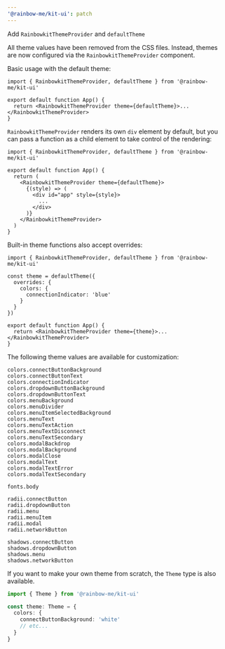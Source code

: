 ```yaml
---
'@rainbow-me/kit-ui': patch
---
```


Add `RainbowkitThemeProvider` and `defaultTheme`

All theme values have been removed from the CSS files. Instead, themes are now configured via the `RainbowkitThemeProvider` component.

Basic usage with the default theme:

```tsx
import { RainbowkitThemeProvider, defaultTheme } from '@rainbow-me/kit-ui'

export default function App() {
  return <RainbowkitThemeProvider theme={defaultTheme}>...</RainbowkitThemeProvider>
}
```

`RainbowkitThemeProvider` renders its own `div` element by default, but you can pass a function as a child element to take control of the rendering:

```tsx
import { RainbowkitThemeProvider, defaultTheme } from '@rainbow-me/kit-ui'

export default function App() {
  return (
    <RainbowkitThemeProvider theme={defaultTheme}>
      {(style) => (
        <div id="app" style={style}>
          ...
        </div>
      )}
    </RainbowkitThemeProvider>
  )
}
```

Built-in theme functions also accept overrides:

```tsx
import { RainbowkitThemeProvider, defaultTheme } from '@rainbow-me/kit-ui'

const theme = defaultTheme({
  overrides: {
    colors: {
      connectionIndicator: 'blue'
    }
  }
})

export default function App() {
  return <RainbowkitThemeProvider theme={theme}>...</RainbowkitThemeProvider>
}
```

The following theme values are available for customization:

```
colors.connectButtonBackground
colors.connectButtonText
colors.connectionIndicator
colors.dropdownButtonBackground
colors.dropdownButtonText
colors.menuBackground
colors.menuDivider
colors.menuItemSelectedBackground
colors.menuText
colors.menuTextAction
colors.menuTextDisconnect
colors.menuTextSecondary
colors.modalBackdrop
colors.modalBackground
colors.modalClose
colors.modalText
colors.modalTextError
colors.modalTextSecondary
```

```
fonts.body
```

```
radii.connectButton
radii.dropdownButton
radii.menu
radii.menuItem
radii.modal
radii.networkButton
```

```
shadows.connectButton
shadows.dropdownButton
shadows.menu
shadows.networkButton
```

If you want to make your own theme from scratch, the `Theme` type is also available.

```ts
import { Theme } from '@rainbow-me/kit-ui'

const theme: Theme = {
  colors: {
    connectButtonBackground: 'white'
    // etc...
  }
}
```
